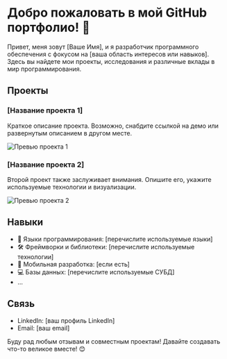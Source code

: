 # Добро пожаловать в мой GitHub портфолио! 🚀

Привет, меня зовут [Ваше Имя], и я разработчик программного обеспечения с фокусом на [ваша область интересов или навыков]. Здесь вы найдете мои проекты, исследования и различные вклады в мир программирования.

## Проекты

### [Название проекта 1]
Краткое описание проекта. Возможно, снабдите ссылкой на демо или развернутым описанием в другом месте.

![Превью проекта 1](ссылка_на_изображение_или_скриншот)

### [Название проекта 2]
Второй проект также заслуживает внимания. Опишите его, укажите используемые технологии и визуализации.

![Превью проекта 2](ссылка_на_изображение_или_скриншот)

## Навыки

* 🚀 Языки программирования: [перечислите используемые языки]
* 🛠️ Фреймворки и библиотеки: [перечислите используемые технологии]
* 📱 Мобильная разработка: [если есть]
* 💻 Базы данных: [перечислите используемые СУБД]
* ...

## Связь

* LinkedIn: [ваш профиль LinkedIn]
* Email: [ваш email]

Буду рад любым отзывам и совместным проектам! Давайте создавать что-то великое вместе! 😊
